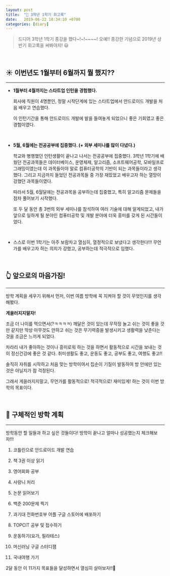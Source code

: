 ```yaml
---
layout: post
title:  "🍫 3학년 1학기 회고록"
date:   2019-06-22 18:34:10 +0700
categories: [diary]
---
```


> 드디어 3학년 1학기 종강을 했다~!~!~~~~! 오예!! 종강한 기념으로 2019년 상반기 회고록을 써봐야지! 😃 

<br>

## ☀️ 이번년도 1월부터 6월까지 뭘 했지??
---

- __1월부터 4월까지는 스타트업 인턴을 경험했다.__

	회사에 직원이 4명뿐인, 정말 시작단계에 있는 스타트업에서 안드로이드 개발을 처음 배우고 연습했다.

	이 인턴기간을 통해 안드로이드 개발에 발을 들여놓게 되었으니 좋은 기회였고 좋은 경험이였다.

	<br>

- __5월, 6월에는 전공공부에 집중했다. (+ 외부 세미나를 많이 다녔다.)__

	학교와 병행했던 인턴생활이 끝나고 나서는 전공공부에 집중했다. 3학년 1학기에 배웠던 전공과목들은 데이터베이스, 운영체제, 알고리즘, 소프트웨어공학, 모바일프로그래밍이였는데 이 과목들이야 말로 컴퓨터공학의 기반이 되는 과목들이라고 생각했다. 그리고 지금까지 들었던 전공과목들 중 가장 재밌었고 배우고자 하는 열망이 강했던 과목들이였다.

	따라서 5월, 6월달에는 전공과목을 공부하는데 집중했고, 특히 알고리즘 문제들을 점차 풀어보기 시작했다. 

	또 두 달 동안 총 3번의 외부 세미나를 참석하여 여러 기술에 대해 알게되었고, 내가 앞으로 일하게 될 분야인 컴퓨터공학 및 개발 분야에 더욱 흥미를 갖게 된 시간들이었다. 

	<br>

- 스스로 이번 1학기는 아주 보람차고 열심히, 열정적으로 보냈다고 생각한다!!! 무언가를 배우고자 하는 의지가 강했고, 공부하는데 적극적으로 임했다. 

<br>

## 👆 앞으로의 마음가짐!
---

방학 계획을 세우기 위해서 먼저, 이번 여름 방학에 꼭 지켜야 할 것이 무엇인지를 생각해봤다. 

__게을러지지말자!__ 

조금 더 나이를 먹으면서(?ㅋㅋㅋㅋ) 깨달은 것이 있는데 무작정 놀고 쉬는 것이 좋을 것만 같지만 막상 아무것도 안하고 쉬는 것은 무기력증을 발생시키고 생활력을 낮춘다는 것을 조금은 느끼게 되었다. 

차라리 내가 좋아하는 것이나 흥미로워 하는 것을 하면서 활동적으로 시간을 보내는 것이 정신건강에 좋은 것 같다. 취미생활도 좋고, 운동도 좋고, 공부도 좋고, 여행도 좋고!! 

솔직히 자취를 시작하고 처음 맞는 방학이여서 집순이 기질이 발동하여 방 안에만 있는 것은 아닐지가 참 걱정된다. 

그래서 게을러지지말고, 무언가를 활동적으로! 적극적으로! 재미있게! 하는 것이 이번 방학의 목표이다.

<br>

## 🎀 구체적인 방학 계획
---

방학동안 할 일들과 하고 싶은 것들이다! 방학이 끝나고 얼마나 성공했는지 체크해보자!!!

1. 코틀린으로 안드로이드 개발 연습

2. 책 3권 이상 읽기

3. 영어회화 공부

4. 사랑니 처리

5. 논문 읽어보기

6. 백준 200문제 찍기

7. 과기대 전화번호부 어플 구글 스토어에 배포하기

8. TOPCIT 공부 및 접수하기

9. 운동하기(요가, 필라테스)

10. 머신러닝 구글 스터디잼

11. 국내여행 가기

2달 동안 이 11가지 목표들을 달성하면서 열심히 살아보자!!🔮


